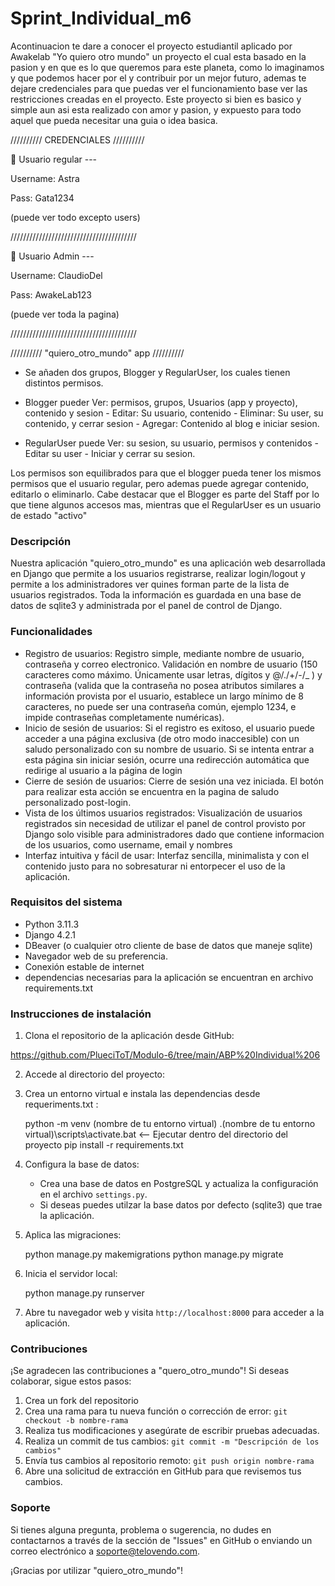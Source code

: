 # Sprint_Individual_m6
Acontinuacion te dare a conocer el proyecto estudiantil aplicado por Awakelab "Yo quiero otro mundo" un proyecto el cual esta basado en la pasion y en que es lo que queremos para este planeta, como lo imaginamos y que podemos hacer por el y contribuir por un mejor futuro, ademas te dejare credenciales para que puedas ver el funcionamiento base ver las restricciones creadas en el proyecto.
Este proyecto si bien es basico y simple aun asi esta realizado con amor y pasion, y expuesto para todo aquel que pueda necesitar una guia o idea basica.


////////// CREDENCIALES //////////

🌱 Usuario regular ---

Username: Astra

Pass: 	  Gata1234  

(puede ver todo excepto users)

////////////////////////////////////////

🌳 Usuario Admin ---

Username: ClaudioDel

Pass:	  AwakeLab123

(puede ver toda la pagina)

////////////////////////////////////////

////////// "quiero_otro_mundo" app //////////


- Se añaden dos grupos, Blogger y RegularUser, los cuales tienen distintos permisos.

- Blogger pueder Ver: permisos, grupos, Usuarios (app y proyecto), contenido y sesion - Editar: Su usuario, contenido - Eliminar: Su user, su contenido, y cerrar sesion - Agregar: Contenido al blog e iniciar sesion.

- RegularUser puede Ver: su sesion, su usuario, permisos y contenidos - Editar su user - Iniciar y cerrar su sesion.


Los permisos son equilibrados para que el blogger pueda tener los mismos permisos que el usuario regular, pero ademas puede agregar contenido, editarlo o eliminarlo. Cabe destacar que el Blogger es parte del
Staff por lo que tiene algunos accesos mas, mientras que el RegularUser es un usuario de estado "activo"

### Descripción
Nuestra aplicación "quiero_otro_mundo" es una aplicación web desarrollada en Django que permite a los usuarios registrarse, realizar login/logout y permite a los administradores ver quines forman parte
de la lista de usuarios registrados. Toda la información es guardada en una base de datos de sqlite3 y administrada por el panel de control de Django.

### Funcionalidades
- Registro de usuarios: Registro simple, mediante nombre de usuario, contraseña y correo electronico. Validación en nombre de usuario (150 caracteres como máximo. Únicamente usar letras, dígitos y @/./+/-/_ )
y contraseña (valida que la contraseña no posea atributos similares a información provista por el usuario, establece un largo mínimo de 8 caracteres, no puede ser una contraseña común, ejemplo 1234, e impide contraseñas completamente numéricas).
- Inicio de sesión de usuarios: Si el registro es exitoso, el usuario puede acceder a una página exclusiva (de otro modo inaccesible) con un saludo personalizado con su nombre de usuario. Si se 
  intenta entrar a esta página sin iniciar sesión, ocurre una redirección automática que redirige al usuario a la página de login
- Cierre de sesión de usuarios: Cierre de sesión una vez iniciada. El botón para realizar esta acción se encuentra en la pagina de saludo personalizado post-login.
- Vista de los últimos usuarios registrados: Visualización de usuarios registrados sin necesidad de utilizar el panel de control provisto por Django solo visible para administradores dado que contiene informacion de los usuarios, como username, email y nombres
- Interfaz intuitiva y fácil de usar: Interfaz sencilla, minimalista y con el contenido justo para no sobresaturar ni entorpecer el uso de la aplicación.

### Requisitos del sistema
- Python 3.11.3
- Django 4.2.1
- DBeaver (o cualquier otro cliente de base de datos que maneje sqlite)
- Navegador web de su preferencia.
- Conexión estable de internet
- dependencias necesarias para la aplicación se encuentran en archivo requirements.txt

### Instrucciones de instalación

1. Clona el repositorio de la aplicación desde GitHub:

https://github.com/PlueciToT/Modulo-6/tree/main/ABP%20Individual%206

2. Accede al directorio del proyecto:

3. Crea un entorno virtual e instala las dependencias desde requeriments.txt :

   python -m venv (nombre de tu entorno virtual)
   .(nombre de tu entorno virtual)\scripts\activate.bat   <-- Ejecutar dentro del directorio del proyecto
   pip install -r requirements.txt

4. Configura la base de datos:

   - Crea una base de datos en PostgreSQL y actualiza la configuración en el archivo `settings.py`.
   - Si deseas puedes utilzar la base datos por defecto (sqlite3) que trae la aplicación.

5. Aplica las migraciones:

   python manage.py makemigrations
   python manage.py migrate

6. Inicia el servidor local:

   python manage.py runserver

8. Abre tu navegador web y visita `http://localhost:8000` para acceder a la aplicación.

### Contribuciones

¡Se agradecen las contribuciones a "quero_otro_mundo"! Si deseas colaborar, sigue estos pasos:

1. Crea un fork del repositorio
2. Crea una rama para tu nueva función o corrección de error: `git checkout -b nombre-rama`
3. Realiza tus modificaciones y asegúrate de escribir pruebas adecuadas.
4. Realiza un commit de tus cambios: `git commit -m "Descripción de los cambios"`
5. Envía tus cambios al repositorio remoto: `git push origin nombre-rama`
6. Abre una solicitud de extracción en GitHub para que revisemos tus cambios.

### Soporte

Si tienes alguna pregunta, problema o sugerencia, no dudes en contactarnos a través de la sección de "Issues" en GitHub o enviando un correo electrónico a soporte@telovendo.com.

¡Gracias por utilizar "quiero_otro_mundo"!
